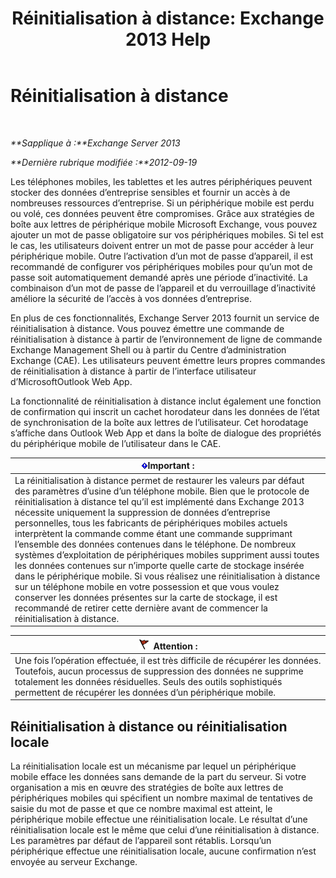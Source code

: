 ﻿---
title: 'Réinitialisation à distance: Exchange 2013 Help'
TOCTitle: Réinitialisation à distance
ms:assetid: cd615210-cd8a-48de-b3e3-8f9ec39ca380
ms:mtpsurl: https://technet.microsoft.com/fr-fr/library/Bb124591(v=EXCHG.150)
ms:contentKeyID: 50479253
ms.date: 04/24/2018
mtps_version: v=EXCHG.150
ms.translationtype: HT
---

# Réinitialisation à distance

 

_**Sapplique à :**Exchange Server 2013_

_**Dernière rubrique modifiée :**2012-09-19_

Les téléphones mobiles, les tablettes et les autres périphériques peuvent stocker des données d’entreprise sensibles et fournir un accès à de nombreuses ressources d’entreprise. Si un périphérique mobile est perdu ou volé, ces données peuvent être compromises. Grâce aux stratégies de boîte aux lettres de périphérique mobile Microsoft Exchange, vous pouvez ajouter un mot de passe obligatoire sur vos périphériques mobiles. Si tel est le cas, les utilisateurs doivent entrer un mot de passe pour accéder à leur périphérique mobile. Outre l’activation d’un mot de passe d’appareil, il est recommandé de configurer vos périphériques mobiles pour qu’un mot de passe soit automatiquement demandé après une période d’inactivité. La combinaison d’un mot de passe de l’appareil et du verrouillage d’inactivité améliore la sécurité de l’accès à vos données d’entreprise.

En plus de ces fonctionnalités, Exchange Server 2013 fournit un service de réinitialisation à distance. Vous pouvez émettre une commande de réinitialisation à distance à partir de l’environnement de ligne de commande Exchange Management Shell ou à partir du Centre d’administration Exchange (CAE). Les utilisateurs peuvent émettre leurs propres commandes de réinitialisation à distance à partir de l’interface utilisateur d’MicrosoftOutlook Web App.

La fonctionnalité de réinitialisation à distance inclut également une fonction de confirmation qui inscrit un cachet horodateur dans les données de l’état de synchronisation de la boîte aux lettres de l’utilisateur. Cet horodatage s’affiche dans Outlook Web App et dans la boîte de dialogue des propriétés du périphérique mobile de l’utilisateur dans le CAE.

<table>
<thead>
<tr class="header">
<th><img src="images/JJ159813.important(EXCHG.150).gif" title="Important" alt="Important" />Important :</th>
</tr>
</thead>
<tbody>
<tr class="odd">
<td>La réinitialisation à distance permet de restaurer les valeurs par défaut des paramètres d’usine d’un téléphone mobile. Bien que le protocole de réinitialisation à distance tel qu’il est implémenté dans Exchange 2013 nécessite uniquement la suppression de données d’entreprise personnelles, tous les fabricants de périphériques mobiles actuels interprètent la commande comme étant une commande supprimant l’ensemble des données contenues dans le téléphone. De nombreux systèmes d’exploitation de périphériques mobiles suppriment aussi toutes les données contenues sur n’importe quelle carte de stockage insérée dans le périphérique mobile. Si vous réalisez une réinitialisation à distance sur un téléphone mobile en votre possession et que vous voulez conserver les données présentes sur la carte de stockage, il est recommandé de retirer cette dernière avant de commencer la réinitialisation à distance.</td>
</tr>
</tbody>
</table>


<table>
<thead>
<tr class="header">
<th><img src="images/JJ673034.Caution(EXCHG.150).gif" title="Attention" alt="Attention" />Attention :</th>
</tr>
</thead>
<tbody>
<tr class="odd">
<td>Une fois l’opération effectuée, il est très difficile de récupérer les données. Toutefois, aucun processus de suppression des données ne supprime totalement les données résiduelles. Seuls des outils sophistiqués permettent de récupérer les données d’un périphérique mobile.</td>
</tr>
</tbody>
</table>


## Réinitialisation à distance ou réinitialisation locale

La réinitialisation locale est un mécanisme par lequel un périphérique mobile efface les données sans demande de la part du serveur. Si votre organisation a mis en œuvre des stratégies de boîte aux lettres de périphériques mobiles qui spécifient un nombre maximal de tentatives de saisie du mot de passe et que ce nombre maximal est atteint, le périphérique mobile effectue une réinitialisation locale. Le résultat d’une réinitialisation locale est le même que celui d’une réinitialisation à distance. Les paramètres par défaut de l’appareil sont rétablis. Lorsqu’un périphérique effectue une réinitialisation locale, aucune confirmation n’est envoyée au serveur Exchange.

